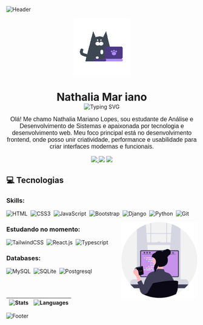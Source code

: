 ![Header](https://capsule-render.vercel.app/api?type=waving&height=110&color=0:C792EA,100:82AAFF)

<div align="center" >

![Desenvolvedora codando](assets/Cat%20typing.gif)

<h1 style="margin-bottom: 0; border-bottom: none;">Nathalia Mar
iano</h1>

<img src="https://readme-typing-svg.demolab.com?font=nunito&center=true&pause=1000&color=82AAFF&width=437&lines=Desenvolvedora+Frontend" alt="Typing SVG"/>
<p style="font-family: 'Nunito', Tahoma, Geneva, Verdana, sans-serif; font-size: 16px;">
  Olá! Me chamo Nathalia Mariano Lopes, sou estudante de Análise e Desenvolvimento de Sistemas e apaixonada por tecnologia e desenvolvimento web. Meu foco principal está no desenvolvimento frontend, onde posso unir criatividade, performance e usabilidade para criar interfaces modernas e funcionais.
</p>

<a href="https://instagram.com/_nnathallia?igshid=OGQ5ZDc2ODk2ZA==" target="_blank"><img src="https://img.shields.io/badge/Instagram-E4405F?style=for-the-badge&logo=instagram&logoColor=white" >
<a href="https://www.linkedin.com/in/nnathallia/" target="_blank"><img src="https://img.shields.io/badge/LinkedIn-0077B5?style=for-the-badge&logo=linkedin&logoColor=white" target="_blank"></a>
<a href = "mailto:contato.lopesnnathallia@gmail.com"> <img src="https://img.shields.io/badge/-Gmail-%23333?style=for-the-badge&logo=gmail&logoColor=white" target="_blank"></a>

</div>

<h2>💻 Tecnologias</h2>

<h3>Skills:</h3>

![HTML](https://img.shields.io/badge/HTML5-E34F26?style=for-the-badge&logo=html5&logoColor=white)&nbsp;
![CSS3](https://img.shields.io/badge/CSS3-1572B6?style=for-the-badge&logo=css&logoColor=white)&nbsp;
![JavaScript](https://img.shields.io/badge/JavaScript-F7DF1E?style=for-the-badge&logo=javascript&logoColor=black)&nbsp;
![Bootstrap](https://img.shields.io/badge/Bootstrap-007ACC?style=for-the-badge&logo=bootstrap&logoColor=white)&nbsp;
![Django](https://img.shields.io/badge/Django-092E20?style=for-the-badge&logo=django&logoColor=white)&nbsp;
![Python](https://img.shields.io/badge/Python-14354C?style=for-the-badge&logo=python&logoColor=white)&nbsp;
![Git](https://img.shields.io/badge/GIT-E44C30?style=for-the-badge&logo=git&logoColor=white)&nbsp;

<img src="assets/undraw_programmer_raqr.svg" width="200px" width="200px"  align="right" alt="Computador iuriCode">

<h3>Estudando no momento:</h3>

![TailwindCSS](https://img.shields.io/badge/TailwindCSS-06B6D4?style=for-the-badge&logo=tailwindcss&logoColor=white)&nbsp;
![React.js](https://img.shields.io/badge/React-20232A?style=for-the-badge&logo=react&logoColor=61DAFB)&nbsp;
![Typescript](https://img.shields.io/badge/TypeScript-007ACC?style=for-the-badge&logo=typescript&logoColor=white)&nbsp;

<h3>Databases:</h2>

![MySQL](https://img.shields.io/badge/MySQL-4479A1?style=for-the-badge&logo=mysql&logoColor=white)&nbsp;
![SQLite](https://img.shields.io/badge/SQLite-003B57?style=for-the-badge&logo=sqlite&logoColor=white)&nbsp;
![Postgresql](https://img.shields.io/badge/PostgreSQL-316192?style=for-the-badge&logo=postgresql&logoColor=white)&nbsp;

<br>

| ![Stats](http://github-profile-summary-cards.vercel.app/api/cards/stats?username=nnathalia&theme=material_palenight) | ![Languages](http://github-profile-summary-cards.vercel.app/api/cards/most-commit-language?username=nnathalia&theme=material_palenight) |
| :------------------------------------------------------------------------------------------------------------------: | :-------------------------------------------------------------------------------------------------------------------------------------: |

![Footer](https://capsule-render.vercel.app/api?section=footer&type=waving&height=110&color=0:C792EA,100:82AAFF)
